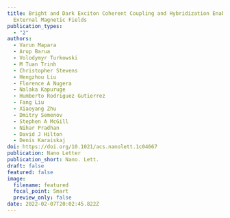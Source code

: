 ```yaml
---
title: Bright and Dark Exciton Coherent Coupling and Hybridization Enabled by
  External Magnetic Fields
publication_types:
  - "2"
authors:
  - Varun Mapara
  - Arup Barua
  - Volodymyr Turkowski
  - M Tuan Trinh
  - Christopher Stevens
  - Hengzhou Liu
  - Florence A Nugera
  - Nalaka Kapuruge
  - Humberto Rodriguez Gutierrez
  - Fang Liu
  - Xiaoyang Zhu
  - Dmitry Semenov
  - Stephen A McGill
  - Nihar Pradhan
  - David J Hilton
  - Denis Karaiskaj
doi: https://doi.org/10.1021/acs.nanolett.1c04667
publication: Nano Letter
publication_short: Nano. Lett.
draft: false
featured: false
image:
  filename: featured
  focal_point: Smart
  preview_only: false
date: 2022-02-07T20:02:45.822Z
---
```

